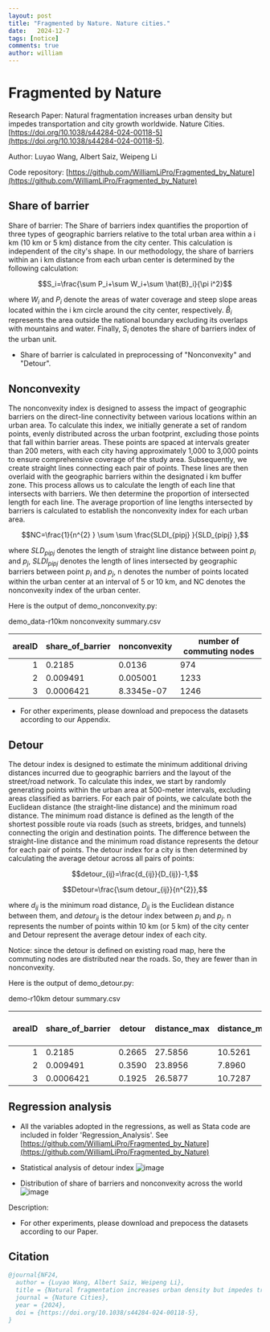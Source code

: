 ```yaml
---
layout: post
title: "Fragmented by Nature. Nature cities."
date:   2024-12-7
tags: [notice]
comments: true
author: william
---
```


# Fragmented by Nature

Research Paper: Natural fragmentation increases urban density but impedes transportation and city growth worldwide. Nature Cities. [https://doi.org/10.1038/s44284-024-00118-5](https://doi.org/10.1038/s44284-024-00118-5).

Author: Luyao Wang, Albert Saiz, Weipeng Li

Code repository: [https://github.com/WilliamLiPro/Fragmented_by_Nature](https://github.com/WilliamLiPro/Fragmented_by_Nature)

<!-- more -->

## Share of barrier
Share of barrier: The Share of barriers index quantifies the proportion of three types of geographic barriers relative to the total urban area within a i km (10 km or 5 km) distance from the city center. This calculation is independent of the city's shape. In our methodology, the share of barriers within an i km distance from each urban center is determined by the following calculation:

$$S_i=\frac{\sum P_i+\sum W_i+\sum \hat{B}_i}{\pi i^2}$$

where $W_i$ and $P_i$ denote the areas of water coverage and steep slope areas located within the i km circle around the city center, respectively. $\hat{B}_i$ represents the area outside the national boundary excluding its overlaps with mountains and water. Finally, $S_i$ denotes the share of barriers index of the urban unit.

* Share of barrier is calculated in preprocessing of "Nonconvexity" and "Detour".

## Nonconvexity
The nonconvexity index is designed to assess the impact of geographic barriers on the direct-line connectivity between various locations within an urban area. To calculate this index, we initially generate a set of random points, evenly distributed across the urban footprint, excluding those points that fall within barrier areas. These points are spaced at intervals greater than 200 meters, with each city having approximately 1,000 to 3,000 points to ensure comprehensive coverage of the study area. Subsequently, we create straight lines connecting each pair of points. These lines are then overlaid with the geographic barriers within the designated i km buffer zone. This process allows us to calculate the length of each line that intersects with barriers. We then determine the proportion of intersected length for each line. The average proportion of line lengths intersected by barriers is calculated to establish the nonconvexity index for each urban area.

$$NC=\frac{1}{n^{2} } \sum \sum \frac{SLDI_{pipj} }{SLD_{pipj} },$$

where $SLD_{pipj}$ denotes the length of straight line distance between point $p_i$ and $p_j$, $SLDI_{pipj}$ denotes the length of lines intersected by geographic barriers between point $p_i$ and $p_j$, n denotes the number of points located within the urban center at an interval of 5 or 10 km, and NC denotes the nonconvexity index of the urban center.

Here is the output of demo_nonconvexity.py:

<summary>demo_data-r10km nonconvexity summary.csv</summary>

| areaID | share_of_barrier | nonconvexity | number of commuting nodes |
|-------:|------------------|--------------|---------------------------|
|       1| 0.2185 | 0.0136 | 974     		|
|       2| 0.009491| 0.005001| 1233           	|
|       3| 0.0006421 | 8.3345e-07 | 1246       	|

* For other experiments, please download and prepocess the datasets according to our Appendix.

## Detour
The detour index is designed to estimate the minimum additional driving distances incurred due to geographic barriers and the layout of the street/road network. To calculate this index, we start by randomly generating points within the urban area at 500-meter intervals, excluding areas classified as barriers. For each pair of points, we calculate both the Euclidean distance (the straight-line distance) and the minimum road distance. The minimum road distance is defined as the length of the shortest possible route via roads (such as streets, bridges, and tunnels) connecting the origin and destination points. The difference between the straight-line distance and the minimum road distance represents the detour for each pair of points. The detour index for a city is then determined by calculating the average detour across all pairs of points:


$$detour_{ij}=\frac{d_{ij}}{D_{ij}}-1,$$

$$Detour=\frac{\sum detour_{ij}}{n^{2}},$$

where $d_{ij}$ is the minimum road distance, $D_{ij}$ is the Euclidean distance between them, and $detour_{ij}$ is the detour index between $p_i$ and $p_j$. n represents the number of points within 10 km (or 5 km) of the city center and Detour represent the average detour index of each city.


Notice: since the detour is defined on existing road map, here the commuting nodes are distributed near the roads. So, they are fewer than in nonconvexity.

Here is the output of demo_detour.py:

<summary>demo-r10km detour summary.csv</summary>

| areaID | share_of_barrier | detour | distance_max | distance_mean | distance_std | number of commuting nodes | number of road nodes |
|-----:|--------|--------|--------|---------|---------|-------|-------|
|     1| 0.2185 | 0.2665 | 27.5856 | 10.5261 | 5.0514 | 948 | 31498 |
|     2| 0.009491 | 0.3590 | 23.8956 | 7.8960 | 3.9693 | 313 | 6301 |
|     3| 0.0006421 | 0.1925 | 26.5877 | 10.7287 | 5.0226 | 1224 | 68350 |

##  Regression analysis

* All the variables adopted in the regressions, as well as Stata code are included in folder 'Regression_Analysis'. See [https://github.com/WilliamLiPro/Fragmented_by_Nature](https://github.com/WilliamLiPro/Fragmented_by_Nature)

* Statistical analysis of detour index
![image](https://github.com/WilliamLiPro/Fragmented_by_Nature/result/Statistical_analysis_of_detour_index.jpeg)

* Distribution of share of barriers and nonconvexity across the world
![image](https://github.com/WilliamLiPro/Fragmented_by_Nature/result/Distribution_of_share_of_barriers_and_nonconvexity_across_the_world.jpeg)

Description: 

* For other experiments, please download and prepocess the datasets according to our Paper.

## Citation

```BibTeX
@journal{NF24,
  author = {Luyao Wang, Albert Saiz, Weipeng Li},
  title = {Natural fragmentation increases urban density but impedes transportation and city growth worldwide},
  journal = {Nature Cities},
  year = {2024},
  doi = {https://doi.org/10.1038/s44284-024-00118-5},
}
```
